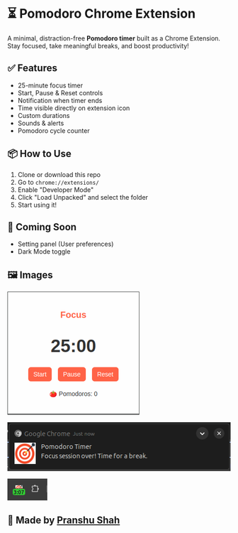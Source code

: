 # ⏳ Pomodoro Chrome Extension

A minimal, distraction-free **Pomodoro timer** built as a Chrome Extension. Stay focused, take meaningful breaks, and boost productivity!

## ✅ Features
- 25-minute focus timer
- Start, Pause & Reset controls
- Notification when timer ends
- Time visible directly on extension icon
- Custom durations
- Sounds & alerts
- Pomodoro cycle counter

  
## 📦 How to Use
1. Clone or download this repo
2. Go to `chrome://extensions/`
3. Enable "Developer Mode"
4. Click "Load Unpacked" and select the folder
5. Start using it!

## 📌 Coming Soon
<!-- - Break timers -->
- Setting panel (User preferences)
- Dark Mode toggle
<!-- - Stats dashboard -->

## 🖼️ Images

![Pomodoro UI](pomodoro-ui.png)

![Pomodoro Notification](pomodoro-notification.png)

![Pomodoro Live Timer on Extension Badge](pomodoro-live-timer.png)

## 🧠 Made by [Pranshu Shah](https://www.linkedin.com/in/shahpranshu27/)
